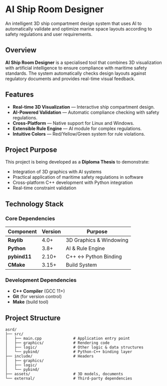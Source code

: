 # AI Ship Room Designer
An intelligent 3D ship compartment design system that uses AI to automatically validate and optimize marine space layouts according to safety regulations and user requirements.

## Overview
**AI Ship Room Designer** is a specialised tool that combines 3D visualization with artificial intelligence to ensure compliance with maritime safety standards. The system automatically checks design layouts against regulatory documents and provides real-time visual feedback.

## Features
- **Real-time 3D Visualization** — Interactive ship compartment design.
- **AI-Powered Validation** — Automatic compliance checking with safety regulations.
- **Cross-Platform** — Native support for Linux and Windows.
- **Extensible Rule Engine** — AI module for complex regulations.
- **Intuitive Colors** — Red/Yellow/Green system for rule violations.

## Project Purpose
This project is being developed as a **Diploma Thesis** to demonstrate:
- Integration of 3D graphics with AI systems
- Practical application of maritime safety regulations in software
- Cross-platform C++ development with Python integration
- Real-time constraint validation 

## Technology Stack

### Core Dependencies

| Component | Version | Purpose |
|-----------|---------|---------|
| **Raylib** | 4.0+ | 3D Graphics & Windowing |
| **Python** | 3.8+ | AI & Rule Engine |
| **pybind11** | 2.10+ | C++ ↔ Python Binding |
| **CMake** | 3.15+ | Build System |

### Development Dependencies

- **C++ Compiler** (GCC 11+)
- **Git** (for version control)
- **Make** (build tool)

## Project Structure

```
asrd/
├── src/
│   ├── main.cpp              # Application entry point
│   ├── graphics/             # Rendering code
│   ├── logic/                # Other logic & data structures
│   └── pybind/               # Python-C++ binding layer
├── include/                  # Headers
│   ├── graphics/             
│   ├── logic/                
│   └── pybind/               
├── assets/                   # 3D models, documents
└── external/                 # Third-party dependencies
```

